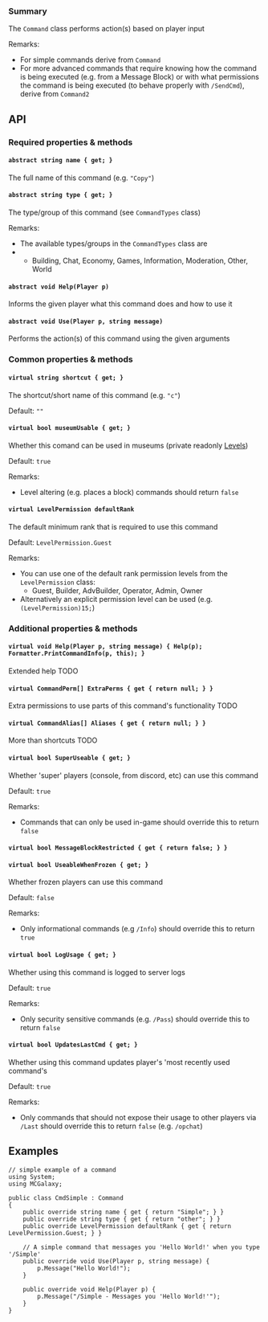 ### Summary

The `Command` class performs action(s) based on player input

Remarks:
- For simple commands derive from `Command`
- For more advanced commands that require knowing how the command is being executed 
(e.g. from a Message Block) or with what permissions the command is being executed (to behave properly with `/SendCmd`), derive from `Command2`

## API

### Required properties & methods

#### `abstract string name { get; }`

The full name of this command (e.g. `"Copy"`)

#### `abstract string type { get; }`

The type/group of this command (see `CommandTypes` class)

Remarks:
- The available types/groups in the `CommandTypes` class are
- * Building, Chat, Economy, Games, Information, Moderation, Other, World

#### `abstract void Help(Player p)`

Informs the given player what this command does and how to use it

#### `abstract void Use(Player p, string message)`
       
Performs the action(s) of this command using the given arguments

### Common properties & methods

#### `virtual string shortcut { get; }`

The shortcut/short name of this command (e.g. `"c"`)

Default: `""`

#### `virtual bool museumUsable { get; }`

Whether this comand can be used in museums (private readonly [Levels](/Level/Level.md))

Default: `true`

Remarks:
- Level altering (e.g. places a block) commands should return `false`

#### `virtual LevelPermission defaultRank`

The default minimum rank that is required to use this command

Default: `LevelPermission.Guest`

Remarks:
- You can use one of the default rank permission levels from the `LevelPermission` class:
	- Guest, Builder, AdvBuilder, Operator, Admin, Owner
- Alternatively an explicit permission level can be used (e.g. `(LevelPermission)15;`)
        
### Additional properties & methods

#### `virtual void Help(Player p, string message) { Help(p); Formatter.PrintCommandInfo(p, this); }`
 
Extended help TODO
       
#### `virtual CommandPerm[] ExtraPerms { get { return null; } }`

Extra permissions to use parts of this command's functionality TODO

#### `virtual CommandAlias[] Aliases { get { return null; } }`

More than shortcuts TODO
      
#### `virtual bool SuperUseable { get; }`

Whether 'super' players (console, from discord, etc) can use this command

Default: `true`

Remarks:
- Commands that can only be used in-game should override this to return `false`

#### `virtual bool MessageBlockRestricted { get { return false; } }`


#### `virtual bool UseableWhenFrozen { get; }`

Whether frozen players can use this command

Default: `false`

Remarks:
- Only informational commands (e.g `/Info`) should override this to return `true`

#### `virtual bool LogUsage { get; }`

Whether using this command is logged to server logs

Default: `true`

Remarks:
- Only security sensitive commands (e.g. `/Pass`) should override this to return `false`

#### `virtual bool UpdatesLastCmd { get; }`

Whether using this command updates player's 'most recently used command's

Default: `true`

Remarks:
- Only commands that should not expose their usage to other players via `/Last` should override this to return `false` (e.g. `/opchat`)

## Examples

```CSharp
// simple example of a command
using System;
using MCGalaxy;

public class CmdSimple : Command
{
	public override string name { get { return "Simple"; } }
	public override string type { get { return "other"; } }
	public override LevelPermission defaultRank { get { return LevelPermission.Guest; } }

	// A simple command that messages you 'Hello World!' when you type '/Simple'
	public override void Use(Player p, string message) {
		p.Message("Hello World!");
	}

	public override void Help(Player p) {
		p.Message("/Simple - Messages you 'Hello World!'");
	}
}
```

```
